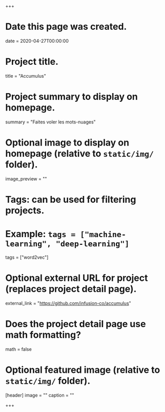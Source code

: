 +++
# Date this page was created.
date = 2020-04-27T00:00:00

# Project title.
title = "Accumulus"

# Project summary to display on homepage.
summary = "Faites voler les mots-nuages"

# Optional image to display on homepage (relative to `static/img/` folder).
image_preview = ""

# Tags: can be used for filtering projects.
# Example: `tags = ["machine-learning", "deep-learning"]`
tags = ["word2vec"]

# Optional external URL for project (replaces project detail page).
external_link = "https://github.com/infusion-co/accumulus"

# Does the project detail page use math formatting?
math = false

# Optional featured image (relative to `static/img/` folder).
[header]
image = ""
caption = ""

+++
